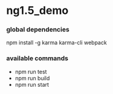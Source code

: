 # ng1.5_demo

### global dependencies

npm install -g karma karma-cli webpack

### available commands

* npm run test
* npm run build
* npm run start